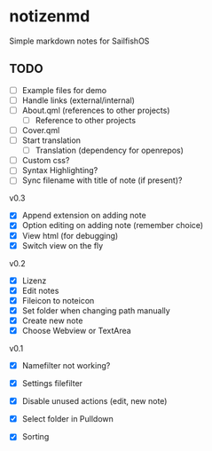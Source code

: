 # notizenmd
Simple markdown notes for SailfishOS

## TODO

- [ ] Example files for demo
- [ ] Handle links (external/internal)
- [ ] About.qml (references to other projects)
    - [ ] Reference to other projects
- [ ] Cover.qml
- [ ] Start translation
    - [ ] Translation (dependency for openrepos)
- [ ] Custom css?
- [ ] Syntax Highlighting?
- [ ] Sync filename with title of note (if present)?

v0.3
- [x] Append extension on adding note
- [x] Option editing on adding note (remember choice)
- [x] View html (for debugging)
- [x] Switch view on the fly

v0.2
- [x] Lizenz
- [x] Edit notes
- [x] Fileicon to noteicon
- [x] Set folder when changing path manually
- [x] Create new note
- [x] Choose Webview or TextArea

v0.1

- [x] Namefilter not working?
- [x] Settings filefilter
- [x] Disable unused actions (edit, new note)
- [x] Select folder in Pulldown
- [x] Sorting

